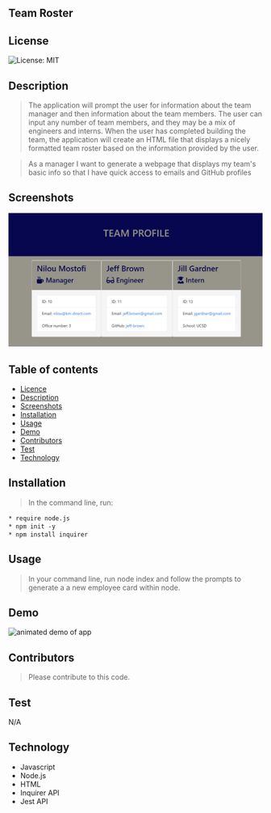 ## Team Roster

## License

![License: MIT](https://img.shields.io/badge/License-MIT-yellow.svg)

## Description

> The application will prompt the user for information about the team manager and then information about the team members. The user can input any number of team members, and they may be a mix of engineers and interns. When the user has completed building the team, the application will create an HTML file that displays a nicely formatted team roster based on the information provided by the user.

> As a manager
> I want to generate a webpage that displays my team's basic info
> so that I have quick access to emails and GitHub profiles

## Screenshots

<img src= "Assets\team-profile-screenshot.jpg" alt = "Screenshot of Team Page">

## Table of contents

- [Licence](#Licence)
- [Description](#Description)
- [Screenshots](#Screenshots)
- [Installation](#Installation)
- [Usage](#Usage)
- [Demo](#Demo)
- [Contributors](#Contributors)
- [Test](#Test)
- [Technology](#Technology)

## Installation

> In the command line, run:

    * require node.js
    * npm init -y
    * npm install inquirer

## Usage

> In your command line, run node index and follow the prompts to generate a a new employee card within node.

## Demo

![animated demo of app](Assets\roster-demo.gif)

## Contributors

> Please contribute to this code.

## Test

N/A

## Technology

- Javascript
- Node.js
- HTML
- Inquirer API
- Jest API
